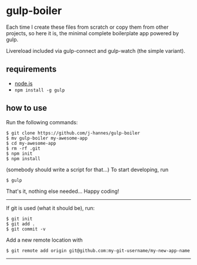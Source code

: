 gulp-boiler
===========

Each time I create these files from scratch or copy them from other projects,
so here it is, the minimal complete boilerplate app powered by gulp.

Livereload included via gulp-connect and gulp-watch (the simple variant).

requirements
------------

  * [node.js](http://nodejs.org)
  * ```npm install -g gulp```

how to use
----------

Run the following commands:

    $ git clone https://github.com/j-hannes/gulp-boiler
    $ mv gulp-boiler my-awesome-app
    $ cd my-awesome-app
    $ rm -rf .git
    $ npm init
    $ npm install

(somebody should write a script for that...) To start developing, run

    $ gulp

That's it, nothing else needed... Happy coding!

---

If git is used (what it should be), run:

    $ git init
    $ git add .
    $ git commit -v

Add a new remote location with
    
    $ git remote add origin git@github.com:my-git-username/my-new-app-name

---
